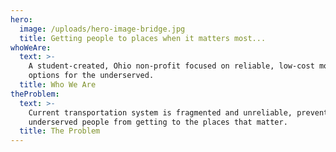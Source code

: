 ```yaml
---
hero:
  image: /uploads/hero-image-bridge.jpg
  title: Getting people to places when it matters most...
whoWeAre:
  text: >-
    A student-created, Ohio non-profit focused on reliable, low-cost mobility
    options for the underserved.
  title: Who We Are
theProblem:
  text: >-
    Current transportation system is fragmented and unreliable, preventing
    underserved people from getting to the places that matter.
  title: The Problem
---
```


